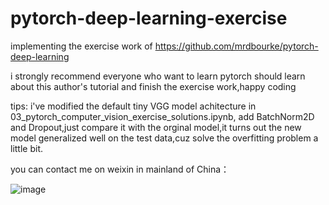 # pytorch-deep-learning-exercise
implementing the exercise work of https://github.com/mrdbourke/pytorch-deep-learning

i strongly recommend everyone who want to learn pytorch should learn about this author's tutorial and finish the exercise work,happy coding

tips:
i've modified the default tiny VGG model achitecture in 03_pytorch_computer_vision_exercise_solutions.ipynb, add BatchNorm2D and Dropout,just compare it with the orginal model,it turns out the new model generalized well on the test data,cuz solve the overfitting problem a little bit.

you can contact me on weixin in mainland of China：

![image](https://github.com/frankchieng/imagegeneration/blob/main/wechat.jpg)
